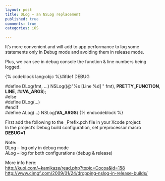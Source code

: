 ```yaml
---
layout: post
title: DLog – an NSLog replacement
published: true
comments: true
categories: iOS

---
```


It’s more convenient and will add to app performance to log some statements only in Debug mode and avoiding them in release mode.

Plus, we can see in debug console the function & line numbers being logged.  
  
{% codeblock lang:objc %}\#ifdef DEBUG

\#define DLog(fmt, ...) NSLog((@"%s [Line %d] " fmt), __PRETTY_FUNCTION__, __LINE__, ##__VA_ARGS__);  
\#else  
\#define DLog(...)  
\#endif  
\#define ALog(...) NSLog(__VA_ARGS__)
{% endcodeblock %}  
  
  
First add the following to the _Prefix.pch file in your Xcode project:   
In the project’s Debug build configuration, set preprocessor macro **DEBUG=1**  
  
Note:  
DLog – log only in debug mode  
ALog – log for both configurations (debug & release)  
  
More info here:  
<http://kuoi.com/~kamikaze/read.php?topic=Cocoa&id=158>
<http://www.cimgf.com/2009/01/24/dropping-nslog-in-release-builds/>